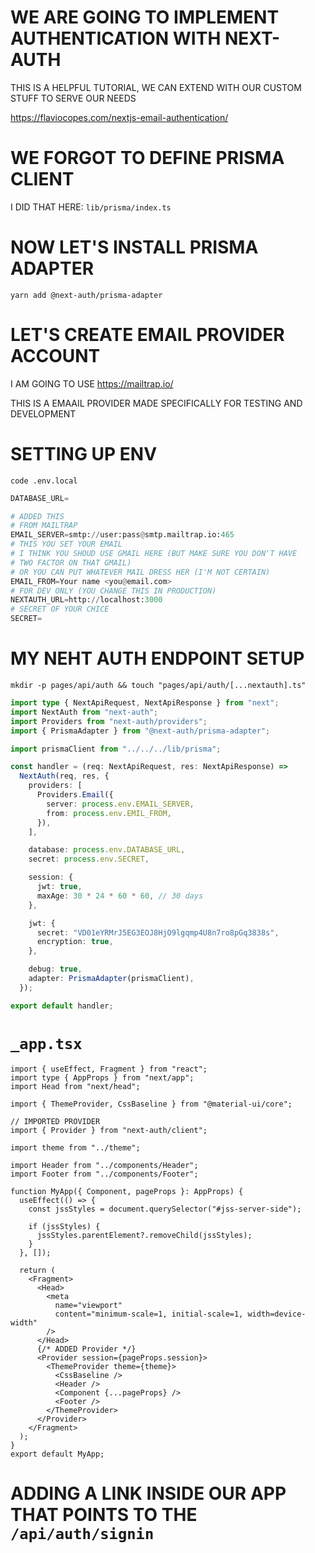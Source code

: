 # WE ARE GOING TO IMPLEMENT AUTHENTICATION WITH NEXT-AUTH

THIS IS A HELPFUL TUTORIAL, WE CAN EXTEND WITH OUR CUSTOM STUFF TO SERVE OUR NEEDS

<https://flaviocopes.com/nextjs-email-authentication/>

# WE FORGOT TO DEFINE PRISMA CLIENT

I DID THAT HERE: `lib/prisma/index.ts`

# NOW LET'S INSTALL PRISMA ADAPTER

```
yarn add @next-auth/prisma-adapter
```

# LET'S CREATE EMAIL PROVIDER ACCOUNT

I AM GOING TO USE <https://mailtrap.io/>

THIS IS A EMAAIL PROVIDER MADE SPECIFICALLY FOR TESTING AND DEVELOPMENT

# SETTING UP ENV

```
code .env.local
```

```py
DATABASE_URL=

# ADDED THIS
# FROM MAILTRAP
EMAIL_SERVER=smtp://user:pass@smtp.mailtrap.io:465
# THIS YOU SET YOUR EMAIL
# I THINK YOU SHOUD USE GMAIL HERE (BUT MAKE SURE YOU DON'T HAVE
# TWO FACTOR ON THAT GMAIL)
# OR YOU CAN PUT WHATEVER MAIL DRESS HER (I'M NOT CERTAIN)
EMAIL_FROM=Your name <you@email.com>
# FOR DEV ONLY (YOU CHANGE THIS IN PRODUCTION)
NEXTAUTH_URL=http://localhost:3000
# SECRET OF YOUR CHICE
SECRET=
```

# MY NEHT AUTH ENDPOINT SETUP

```
mkdir -p pages/api/auth && touch "pages/api/auth/[...nextauth].ts"
```

```ts
import type { NextApiRequest, NextApiResponse } from "next";
import NextAuth from "next-auth";
import Providers from "next-auth/providers";
import { PrismaAdapter } from "@next-auth/prisma-adapter";

import prismaClient from "../../../lib/prisma";

const handler = (req: NextApiRequest, res: NextApiResponse) =>
  NextAuth(req, res, {
    providers: [
      Providers.Email({
        server: process.env.EMAIL_SERVER,
        from: process.env.EMIL_FROM,
      }),
    ],

    database: process.env.DATABASE_URL,
    secret: process.env.SECRET,

    session: {
      jwt: true,
      maxAge: 30 * 24 * 60 * 60, // 30 days
    },

    jwt: {
      secret: "VD01eYRMrJ5EG3EOJ8HjO9lgqmp4U8n7ro8pGq3838s",
      encryption: true,
    },

    debug: true,
    adapter: PrismaAdapter(prismaClient),
  });

export default handler;
```

# `_app.tsx`

```tsx
import { useEffect, Fragment } from "react";
import type { AppProps } from "next/app";
import Head from "next/head";

import { ThemeProvider, CssBaseline } from "@material-ui/core";

// IMPORTED PROVIDER
import { Provider } from "next-auth/client";

import theme from "../theme";

import Header from "../components/Header";
import Footer from "../components/Footer";

function MyApp({ Component, pageProps }: AppProps) {
  useEffect(() => {
    const jssStyles = document.querySelector("#jss-server-side");

    if (jssStyles) {
      jssStyles.parentElement?.removeChild(jssStyles);
    }
  }, []);

  return (
    <Fragment>
      <Head>
        <meta
          name="viewport"
          content="minimum-scale=1, initial-scale=1, width=device-width"
        />
      </Head>
      {/* ADDED Provider */}
      <Provider session={pageProps.session}>
        <ThemeProvider theme={theme}>
          <CssBaseline />
          <Header />
          <Component {...pageProps} />
          <Footer />
        </ThemeProvider>
      </Provider>
    </Fragment>
  );
}
export default MyApp;

```

# ADDING A LINK INSIDE OUR APP THAT POINTS TO THE `/api/auth/signin`